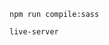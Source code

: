 <!-- Command to trigger automatic compilation for sass, when a sass file is saved -->
    npm run compile:sass

<!-- Command to trigger automatic reload for index.html in order to see last changes -->
    live-server